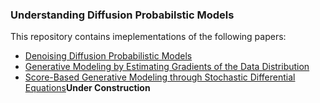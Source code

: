### Understanding Diffusion Probabilstic Models

This repository contains imeplementations of the following papers:

- [Denoising Diffusion Probabilistic Models](https://arxiv.org/abs/2006.11239)
- [Generative Modeling by Estimating Gradients of the Data Distribution](http://arxiv.org/abs/1907.05600)
- [Score-Based Generative Modeling through Stochastic Differential Equations](http://arxiv.org/abs/2011.13456)**Under Construction**
